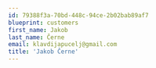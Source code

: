 ```yaml
---
id: 79388f3a-70bd-448c-94ce-2b02bab89af7
blueprint: customers
first_name: Jakob
last_name: Černe
email: klavdijapucelj@gmail.com
title: 'Jakob Černe'
---
```

